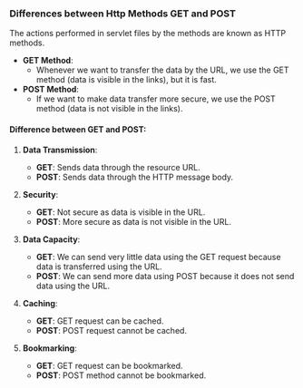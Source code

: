 ### Differences between Http Methods GET and POST

The actions performed in servlet files by the methods are known as HTTP methods.

- **GET Method**:
  - Whenever we want to transfer the data by the URL, we use the GET method (data is visible in the links), but it is fast.
- **POST Method**:
  - If we want to make data transfer more secure, we use the POST method (data is not visible in the links).

#### Difference between GET and POST:

1. **Data Transmission**:
   - **GET**: Sends data through the resource URL.
   - **POST**: Sends data through the HTTP message body.

2. **Security**:
   - **GET**: Not secure as data is visible in the URL.
   - **POST**: More secure as data is not visible in the URL.

3. **Data Capacity**:
   - **GET**: We can send very little data using the GET request because data is transferred using the URL.
   - **POST**: We can send more data using POST because it does not send data using the URL.

4. **Caching**:
   - **GET**: GET request can be cached.
   - **POST**: POST request cannot be cached.

5. **Bookmarking**:
   - **GET**: GET request can be bookmarked.
   - **POST**: POST method cannot be bookmarked.
